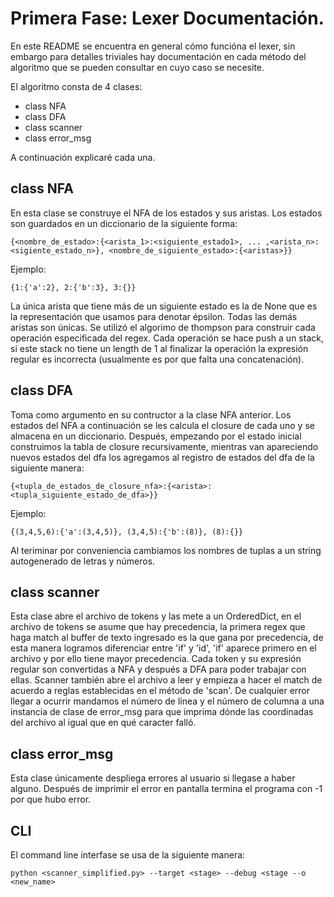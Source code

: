 # Primera Fase: Lexer Documentación.

En este README se encuentra en general cómo funcióna el lexer, sin embargo para detalles triviales hay documentación en cada método del algoritmo que se pueden consultar en cuyo caso se necesite.

El algoritmo consta de 4 clases:
- class NFA
- class DFA 
- class scanner
- class error_msg

A continuación explicaré cada una.

## class NFA
En esta clase se construye el NFA de los estados y sus aristas. 
Los estados son guardados en un diccionario de la siguiente forma:
```
{<nombre_de_estado>:{<arista_1>:<siguiente_estado1>, ... ,<arista_n>:<sigiente_estado_n>}, <nombre_de_siguiente_estado>:{<aristas>}}
```
Ejemplo:
```
{1:{'a':2}, 2:{'b':3}, 3:{}}
```
La única arista que tiene más de un siguiente estado es la de None que es la representación que usamos para denotar épsilon. Todas las demás arístas son únicas.
Se utilizó el algorimo de thompson para construir cada operación especificada del regex. Cada operación se hace push a un stack, si este stack no tiene un length de 1 al finalizar la operación la expresión regular es incorrecta (usualmente es por que falta una concatenación).

## class DFA
Toma como argumento en su contructor a la clase NFA anterior. Los estados del NFA a continuación se les calcula el closure de cada uno y se almacena en un diccionario. 
Después, empezando por el estado inicial construimos la tabla de closure recursivamente, mientras van apareciendo nuevos estados del dfa los agregamos al registro de estados del dfa de la siguiente manera:
```
{<tupla_de_estados_de_closure_nfa>:{<arista>:<tupla_siguiente_estado_de_dfa>}}
```
Ejemplo:
```
{(3,4,5,6):{'a':(3,4,5)}, (3,4,5):{'b':(8)}, (8):{}}
```
Al teriminar por conveniencia cambiamos los nombres de tuplas a un string autogenerado de letras y números.

## class scanner
Esta clase abre el archivo de tokens y las mete a un OrderedDict, en el archivo de tokens se asume que hay precedencia, la primera regex que haga match al buffer de texto ingresado es la que gana por precedencia, de esta manera logramos diferenciar entre 'if' y 'id', 'if' aparece primero en el archivo y por ello tiene mayor precedencia. Cada token y su expresión regular son convertidas a NFA y después a DFA para poder trabajar con ellas.
Scanner también abre el archivo a leer y empieza a hacer el match de acuerdo a reglas establecidas en el método de 'scan'.
De cualquier error llegar a ocurrir mandamos el número de línea y el número de columna a una instancia de clase de error_msg para que imprima dónde las coordinadas del archivo al igual que en qué caracter falló.


## class error_msg
Esta clase únicamente despliega errores al usuario si llegase a haber alguno. Después de imprimir el error en pantalla termina el programa con -1 por que hubo error.


## CLI
El command line interfase se usa de la siguiente manera:
```
python <scanner_simplified.py> --target <stage> --debug <stage --o <new_name>
```
